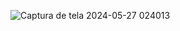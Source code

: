 ![Captura de tela 2024-05-27 024013](https://github.com/Gabconst/regitrarJogadorDeFutebol/assets/142243438/180b2ff6-4d9f-4aa6-b524-0d681875f41c)
